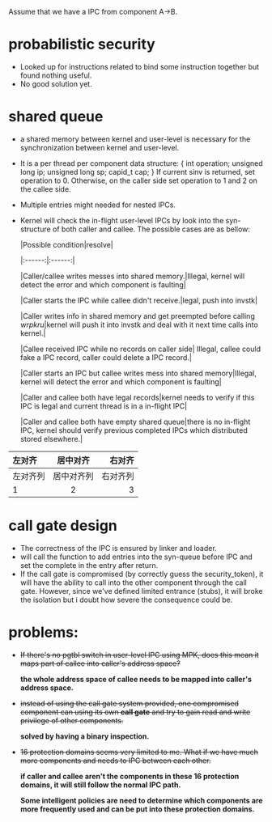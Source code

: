 Assume that we have a IPC from component A->B.

# probabilistic security
+ Looked up for instructions related to bind some instruction together but found nothing useful.
+ No good solution yet.

# shared queue
+ a shared memory between kernel and user-level is necessary for the synchronization between kernel and user-level.

+ It is a per thread per component data structure:
	{
		int           operation;
		unsigned long ip;
		unsigned long sp;
		capid_t       cap;
	}
	If current sinv is returned, set operation to 0. Otherwise, on the caller side set operation to 1 and 2 on the callee side.
	
+ Multiple entries might needed for nested IPCs.

+ Kernel will check the in-flight user-level IPCs by look into the syn-structure of both caller and callee. The possible cases are as bellow:
	
	|Possible condition|resolve|
	
	|:------:|:------:|
	
	|Caller/callee writes messes into shared memory.|Illegal, kernel will detect the error and which component is faulting|
	
	|Caller starts the IPC while callee didn't receive.|legal, push into invstk|
	
	|Caller writes info in shared memory and get preempted before calling *wrpkru*|kernel will push it into invstk and deal with it next time calls into kernel.|
	
	|Callee received IPC while no records on caller side| Illegal, callee could fake a IPC record, caller                                                                                  could delete a IPC record.|
	
	|Caller starts an IPC but callee writes mess into shared memory|Illegal, kernel will detect the error and which component is faulting|
	
	|Caller and callee both have legal records|kernel needs to verify if this IPC is legal and current thread is in a in-flight IPC|
	
	|Caller and callee both have empty shared queue|there is no in-flight IPC, kernel should verify previous completed IPCs which distributed stored elsewhere.|

|左对齐|居中对齐|右对齐|
|:-    |:------:|-:|
|左对齐列|居中对齐列|右对齐列|
|1|2|3|

# call gate design
+ The correctness of the IPC is ensured by linker and loader.
+ will call the function to add entries into the syn-queue before IPC and set the complete in the entry after return.
+ If the call gate is compromised (by correctly guess the security_token), it will have the ability to call into the other component through the call gate. However, since we've defined limited entrance (stubs), it will broke the isolation but i doubt how severe the consequence could be.

# problems:
+ ~~If there's no pgtbl switch in user-level IPC using MPK, does this mean it maps part of callee into caller's address space?~~

   **the whole address space of callee needs to be mapped into caller's address space.**

+ ~~instead of using the call gate system provided, one compromised component can using its own **call gate** and try to gain read and write privilege of other components.~~ 

  **solved by having a binary inspection.**

+ ~~16 protection domains seems very limited to me. What if we have much more components and needs to IPC between each other.~~

  **if caller and callee aren't the  components in these 16 protection domains, it will still follow the normal IPC path.**

  **Some intelligent policies are need to determine which components are more frequently used and can be put into these protection domains.**
